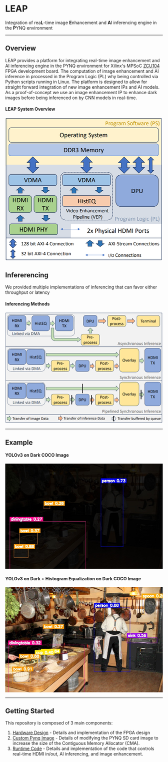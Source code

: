 # LEAP

Integration of rea**L**-time image **E**nhancement and **A**I inferencing engine in the **P**YNQ environment

-----

## Overview
LEAP provides a platform for integrating real-time image enhancement and AI inferencing engine in the PYNQ environment for Xilinx's MPSoC [ZCU104](https://www.xilinx.com/products/boards-and-kits/zcu104.html) FPGA development board. The computation of image enhancement and AI inference in processed in the Program Logic (PL) why being controlled via Python scripts running in Linux. The platform is designed to allow for straight forward integration of new image enhancement IPs and AI models. As a proof-of-concept we use an image enhancement IP to enhance dark images before being inferenced on by CNN models in real-time.

#### LEAP System Overview
![Leap Hardware Design](doc/imgs/system.png)



## Infererencing
We provided multiple implementations of inferencing that can favor either throughput or latency

#### Inferencing Methods
![](doc/imgs/ps_inference.png)

--------

## Example

#### YOLOv3 on Dark COCO Image
![](doc/imgs/397133_nohe_osd.jpg)

#### YOLOv3 on Dark + Histogram Equalization on Dark COCO Image
![](doc/imgs/397133_he_osd.jpg)

-----

## Getting Started

This repository is composed of 3 main components:
1. [Hardware Design](HW_Design/README.md) - Details and implementation of the FPGA design
2. [Custom Pynq Image](pynq_img_gen/README.md) - Details of modifying the PYNQ SD card image to increase the size of the Contiguous Memory Allocator (CMA).
3. [Runtime Code](runtime/README.md) - Details and implementation of the code that controls real-time HDMI in/out, AI inferencing, and image enhancement.